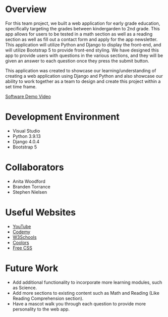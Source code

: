 # Overview

For this team project, we built a web application for early grade education, specifically targeting the grades between kindergarden to 2nd grade. This app allows for users to be tested in a math section as well as a reading section as well as fill out a contact form and apply for the app newsletter. This application will utilize Python and Django to display the front-end, and will utilize Bootstrap 5 to provide front-end styling. We have designed this app to provide users with questions in the various sections, and they will be given an answer to each question once they press the submit button.

This application was created to showcase our learning/understanding of creating a web application using Django and Python and also showcase our ability to work together as a team to design and create this project within a set time frame.

[Software Demo Video](https://youtu.be/2H2SxFiiY5c)

# Development Environment

- Visual Studio
- Python 3.9.13
- Django 4.0.4
- Bootstrap 5

# Collaborators

- Anita Woodford
- Branden Torrance
- Stephen Nielsen

# Useful Websites

- [YouTube](https://www.youtube.com/)
- [Codemy](https://codemy.com/)
- [W3Schools](https://www.w3schools.com/)
- [Coolors](https://coolors.co/)
- [Free CSS](https://www.free-css.com/)

# Future Work

- Add additional functionality to incorporate more learning modules, such as Science.
- Add more sections to existing content such as Math and Reading (Like Reading Comprehension section).
- Have a mascot walk you through each question to provide more personality to the web app.
